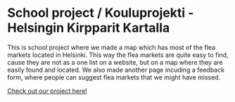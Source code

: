 # School project / Kouluprojekti - Helsingin Kirpparit Kartalla

This is school project where we made a map which has most of the flea markets located in Helsinki. This way the flea markets are quite easy to find, cause they are not
as a one list on a website, but on a map where they are easily found and located. 
We also made another page incuding a feedback form, where people can suggest flea markets that we might have missed. 

[Check out our project here!](https://kouluprojekti-hkk.vercel.app/)
